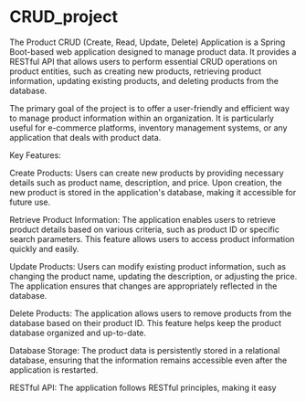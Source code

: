 # CRUD_project
The Product CRUD (Create, Read, Update, Delete) Application is a Spring Boot-based web application designed to manage product data. It provides a RESTful API that allows users to perform essential CRUD operations on product entities, such as creating new products, retrieving product information, updating existing products, and deleting products from the database.

The primary goal of the project is to offer a user-friendly and efficient way to manage product information within an organization. It is particularly useful for e-commerce platforms, inventory management systems, or any application that deals with product data.

Key Features:

Create Products: Users can create new products by providing necessary details such as product name, description, and price. Upon creation, the new product is stored in the application's database, making it accessible for future use.

Retrieve Product Information: The application enables users to retrieve product details based on various criteria, such as product ID or specific search parameters. This feature allows users to access product information quickly and easily.

Update Products: Users can modify existing product information, such as changing the product name, updating the description, or adjusting the price. The application ensures that changes are appropriately reflected in the database.

Delete Products: The application allows users to remove products from the database based on their product ID. This feature helps keep the product database organized and up-to-date.

Database Storage: The product data is persistently stored in a relational database, ensuring that the information remains accessible even after the application is restarted.

RESTful API: The application follows RESTful principles, making it easy 
